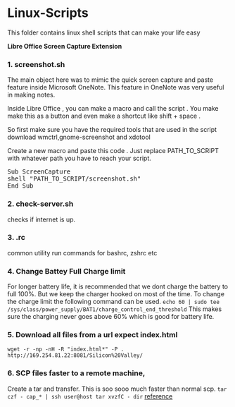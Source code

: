 # Linux-Scripts
This folder contains linux shell scripts that can make your life easy

<b>Libre Office Screen Capture Extension</b><br>

### 1. screenshot.sh

The main object here was to mimic the quick screen capture and paste feature inside Microsoft OneNote. 
This feature in OneNote was very useful in making notes.

Inside Libre Office , you can make a macro and call the script . You make make this as a button and even make a shortcut
like shift + space .

So first make sure you have the required tools that are used in the script
download 
    wmctrl,gnome-screenshot and xdotool

Create a new macro and paste this code . Just replace PATH_TO_SCRIPT with whatever path you have to reach your script.
<pre>
Sub ScreenCapture
shell "PATH_TO_SCRIPT/screenshot.sh"
End Sub 
</pre>

### 2. check-server.sh 
checks if internet is up.

### 3. .rc
common utility  run commands for bashrc, zshrc etc


### 4. Change Battey Full Charge limit
For longer battery life, it is recommended that we dont charge the battery to full 100%. But we keep the charger hooked on most of the time. To change the charge limit the following command can be used. 
`echo 60 | sudo tee /sys/class/power_supply/BAT1/charge_control_end_threshold`
This makes sure the charging never goes above 60% which is good for battery life. 

### 5. Download all files from a url expect index.html
`wget -r -np -nH -R "index.html*" -P . http://169.254.81.22:8081/Silicon%20Valley/    `

### 6. SCP files faster to a remote machine, 
Create a tar and transfer. This is soo sooo much faster than normal scp. 
`tar czf - cap_* | ssh user@host tar xvzfC - dir`
[reference](https://unix.stackexchange.com/questions/238152/why-is-scp-so-slow-and-how-to-make-it-faster/238207?newreg=b4818e0217b640389f6304a94d7d8430)


